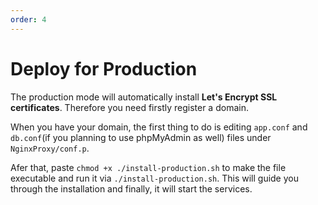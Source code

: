 ```yaml
---
order: 4
---
```


# Deploy for Production

The production mode will automatically install **Let\'s Encrypt SSL
certificates**. Therefore you need firstly register a domain.

When you have your domain, the first thing to do is editing `app.conf`
and `db.conf`(if you planning to use phpMyAdmin as well) files under
`NginxProxy/conf.p`.

Afer that, paste `chmod +x ./install-production.sh` to make the file
executable and run it via `./install-production.sh`. This will guide you
through the installation and finally, it will start the services.
